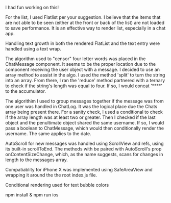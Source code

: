 I had fun working on this!

For the list, I used Flatlist per your suggestion. I believe that the items that are not able to be seen (either at the front or back of the list) are not loaded to save performance. It is an effective way to render list, especially in a chat app.

Handling text growth in both the rendered FlatList and the text entry were handled using a text wrap.

The algorithm used to "censor" four letter words was placed in the ChatMessage component. It seems to be the proper location due to the component receiving the user object with a message. I decided to use an array method to assist in the algo. I used the method 'split' to turn the string into an array. From there, I ran the 'reduce' method partnered with a ternary to check if the string's length was equal to four. If so, I would concat '****' to the accumulator.

The algorithim I used to group messages together if the message was from one user was handled in ChatLog. It was the logical place due the Chats array being present there. For a sanity check, I used a conditional to check if the array length was at least two or greater. Then I checked if the last object and the penultimate object shared the same username. If so, I would pass a boolean to ChatMessage, which would then conditionally render the username. The same applies to the date.

AutoScroll for new messages was handled using ScrollView and refs, using its built-in scrollToEnd. The methods with be paired with AutoScroll's prop onContentSizeChange, which, as the name suggests, scans for changes in length to the messages array.

Compatiablity for iPhone X was implemented using SafeAreaView and wrapping it around the the root index.js file.

Conditional rendering used for text bubble colors

npm install & npm run ios


